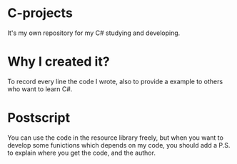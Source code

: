 # C-projects
It's my own repository for my C# studying and developing.
# Why I created it?
To record every line the code I wrote, also to provide a example to others who want to learn C#.
# Postscript
You can use the code in the resource library freely, but when you want to develop some funictions which depends on my code, you should add a P.S. to explain where you get the code, and the author.
